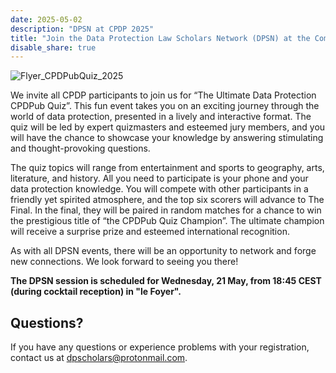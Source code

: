 ```yaml
---
date: 2025-05-02
description: "DPSN at CPDP 2025"
title: "Join the Data Protection Law Scholars Network (DPSN) at the Computers, Privacy and Data Protection Conference (CPDP) on Wednesday, 21 May 2025"
disable_share: true
---
```


![Flyer_CPDPubQuiz_2025](https://github.com/user-attachments/assets/323c2a17-debb-4e30-963f-397f77dff8ca)

We invite all CPDP participants to join us for “The Ultimate Data Protection CPDPub Quiz”. 
This fun event takes you on an exciting journey through the world of data protection, presented in a lively and interactive format. 
The quiz will be led by expert quizmasters and esteemed jury members, and you will have the chance to showcase your knowledge by answering stimulating and thought-provoking questions. 

The quiz topics will range from entertainment and sports to geography, arts, literature, and history. 
All you need to participate is your phone and your data protection knowledge. 
You will compete with other participants in a friendly yet spirited atmosphere, and the top six scorers will advance to The Final. 
In the final, they will be paired in random matches for a chance to win the prestigious title of “the CPDPub Quiz Champion”. 
The ultimate champion will receive a surprise prize and esteemed international recognition. 

As with all DPSN events, there will be an opportunity to network and forge new connections. We look forward to seeing you there!

**The DPSN session is scheduled for Wednesday, 21 May, from 18:45 CEST (during cocktail reception) in "le Foyer".**

## Questions? ##
If you have any questions or experience problems with your registration, contact us at dpscholars@protonmail.com.
